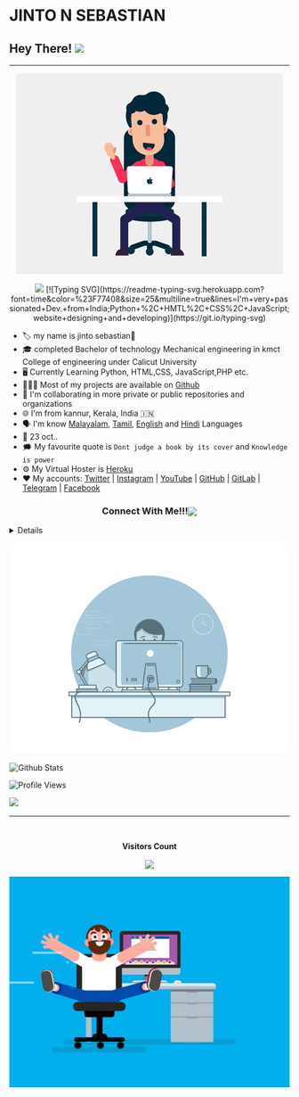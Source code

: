 # JINTO N SEBASTIAN
## Hey There! <img src="https://raw.githubusercontent.com/MartinHeinz/MartinHeinz/master/wave.gif" width="25px">
---
<p align="center">
  <a href="https://t.me/jintons"><img src="https://github.com/jinto4638/jinto4638/blob/main/giphy.gif"></a>
    </p>

<p align="center">
  <img src="https://readme-typing-svg.herokuapp.com?color=F77247&width=420&lines=Haiii...A+Passionate+Developer+From+India%E2%9C%8C%EF%B8%8F;Python%2C+html%2C+git%E2%9D%A4%EF%B8%8F">
  [![Typing SVG](https://readme-typing-svg.herokuapp.com?font=time&color=%23F77408&size=25&multiline=true&lines=I'm+very+passionated+Dev.+from+India;Python+%2C+HMTL%2C+CSS%2C+JavaScript;website+designing+and+developing)](https://git.io/typing-svg)
</p>


- 🏷️ my name is jinto sebastian🥳
- 🎓 completed Bachelor of technology Mechanical engineering in kmct College of engineering under Calicut University
- 🖥️ Currently Learning Python, HTML,CSS, JavaScript,PHP etc.
- 👨🏻‍💻 Most of my projects are available on [Github](https://github.com/jinto4638?tab=repositories)
- 🔭 I'm collaborating in more private or public repositories and organizations
- 🌐 I'm from kannur, Kerala, India 🇮🇳
- 🗣️ I'm know [Malayalam](https://google.com/search?q=Malayalam), [Tamil](https://google.com/search?q=Tamil), [English](https://google.com/search?q=English) and [Hindi](https://google.com/search?q=hindi) Languages
- 🎂 23 oct..
- 🗯️ My favourite quote is `Dont judge a book by its cover` and `Knowledge is power`
- ⚙️ My Virtual Hoster is [Heroku](https://heroku.com)
- ❤️ My accounts:
[Twitter](https://twitter.com/jinto4638) |
[Instagram](https://instagram.com/jintonsebastian) |
[YouTube](https://youtube.com/c/jintonsebastian) |
[GitHub](https://github.com/jinto4638) |
[GitLab](https://gitlab.com/jinto4638) |
[Telegram](https://telegram.me/jintons) |
[Facebook](https://www.fb.com/jintonsebastian)

<h3 align="center">Connect With Me!!!<img align="center" src="https://github.com/CyberBoyAyush/CyberBoyAyush/blob/master/gifs/Handshake.gif" height="33px" /></h3>


<details>

| **Platform**  |    Take a look       |
|---------------|---------------------|
|   Github      | <a href="https://github.com/jinto4638"><img src="https://img.shields.io/badge/GitHub-100000?style=for-the-badge&logo=github&logoColor=white"></a> |
|   Gitlab      | <a href="https://gitlab.com/Itz-mrk"><img src="https://img.shields.io/badge/GitLab-330F63?style=for-the-badge&logo=gitlab&logoColor=white"></a> |
|   Twitter     | <a href="https://twitter.com/jinto4638"><img src="https://img.shields.io/badge/Twitter-1DA1F2?style=for-the-badge&logo=twitter&logoColor=white"></a> |
|   Instagram   | <a href="https://Instagram.com/jinto_n_sebastian"><img src="https://img.shields.io/badge/Instagram-ff69b4?style=for-the-badge&logo=Instagram&logoColor=white"></a> |
|   YouTube     | <a href="https://youtube.com/c/jintonsebastian"><img src="https://img.shields.io/badge/youtube-ff3333?style=for-the-badge&logo=YouTube&logoColor=white"></a> |
|   Facebook    | <a href="https://fb.com/jintonsebastian"><img src="https://img.shields.io/badge/Facebook-3b5998?style=for-the-badge&logo=Facebook&logoColor=white"></a> |
|   Telegram    | <a href="https://t.me/jintons"><img src="https://img.shields.io/badge/telegram-0088cc?style=for-the-badge&logo=telegram&logoColor=white"></a> |
|   Jns Bots    | <a href="https://t.me/jNs_BOTS"><img src="https://img.shields.io/badge/ＪƝ⟆ ᗷ〇Ƭ⟆-F6BE00.svg?logo=telegram"></a> |
|   WEBSITE     | <a href="https://jinto4638.github.io/jinto-n-sebastian"><img src="https://img.shields.io/badge/JINTO N SEBASTIAN-00FFFF?style=for-the-badge&logo=drive&logoColor=white"></a> |
|  linkedin     | <a href="https://linkedin.com/jinto-n-sebastian"><img src="https://img.shields.io/badge/linkedin-100000?style=for-the-badge&logo=linkedin&logoColor=white"></a> |

</details>

<p align="right">
  <a href="https://t.me/jintons"><img src="https://github.com/jinto4638/jinto4638/blob/main/b949c86a570df07a7440abe39405834c.gif"></a>
    </p>



<p align="middle">
  
![Github Stats](https://github-readme-stats.vercel.app/api?username=jinto4638&show_icons=true&title_color=fff&icon_color=79ff97&text_color=9f9f9f&bg_color=151515)

![Profile Views](https://hits.seeyoufarm.com/api/count/incr/badge.svg?url=https://github.com/JINTO4638/&title=Profile%20Views)    
 
 <a href="https://jinto4638.github.io/jinto-n-sebastian"><img src="https://img.shields.io/badge/WEBSITE-BLACK.svg?logo=logos:yii"></a>
</p>

---

<br><p align="center"><b>Visitors Count</b></p>  
<p align="center"><img align="center" src="https://profile-counter.glitch.me/{JINTO4638}/count.svg" /></p> 
<p align="right">
  <a href="https://t.me/jintons"><img src="https://github.com/jinto4638/jinto4638/blob/main/ce694f560636dffcf42ecf40d4f2f962.gif"></a>
    </p>
